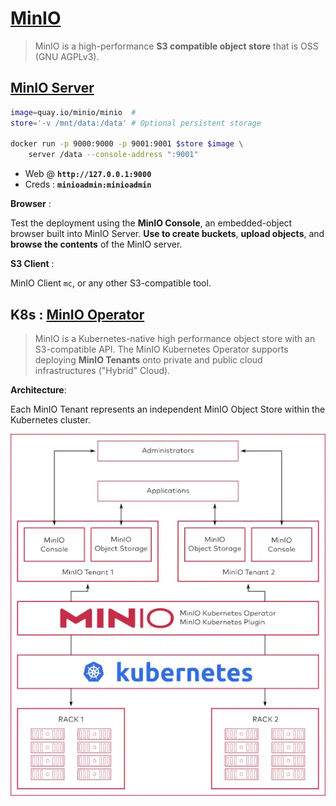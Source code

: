 # [MinIO](https://charts.min.io/ "charts.min.io")

>MinIO is a high-performance __S3 compatible object store__ that is OSS (GNU AGPLv3).

## [MinIO Server](https://min.io/docs/minio/linux/developers/minio-drivers.html "min.io/docs")

```bash
image=quay.io/minio/minio  # 
store='-v /mnt/data:/data' # Optional persistent storage

docker run -p 9000:9000 -p 9001:9001 $store $image \
    server /data --console-address ":9001"
```
- Web @ __`http://127.0.0.1:9000`__
- Creds : __`minioadmin:minioadmin`__

__Browser__ :

Test the deployment using the __MinIO Console__, 
an embedded-object browser built into MinIO Server. 
__Use to create buckets__, __upload objects__, 
and __browse the contents__ of the MinIO server.

__S3 Client__ :

MinIO Client `mc`, or any other S3-compatible tool.

## K8s : [MinIO Operator](https://github.com/minio/operator/blob/master/README.md)

>MinIO is a Kubernetes-native high performance object store with an S3-compatible API. The MinIO Kubernetes Operator supports deploying __MinIO Tenants__ onto private and public cloud infrastructures ("Hybrid" Cloud).

__Architecture__:

Each MinIO Tenant represents an independent MinIO Object Store within the Kubernetes cluster.

![minio-architecture](minio-architecture.webp)
